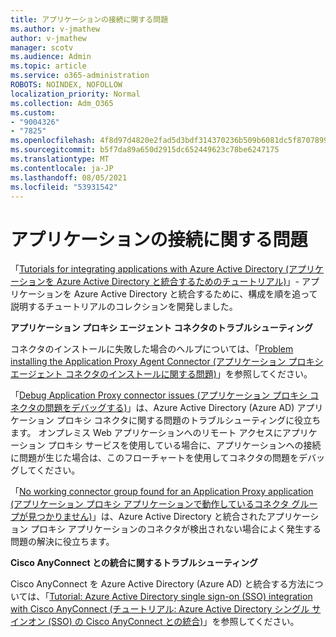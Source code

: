 ```yaml
---
title: アプリケーションの接続に関する問題
ms.author: v-jmathew
author: v-jmathew
manager: scotv
ms.audience: Admin
ms.topic: article
ms.service: o365-administration
ROBOTS: NOINDEX, NOFOLLOW
localization_priority: Normal
ms.collection: Adm_O365
ms.custom:
- "9004326"
- "7825"
ms.openlocfilehash: 4f8d97d4820e2fad5d3bdf314370236b509b6081dc5f87078995282e72da0c18
ms.sourcegitcommit: b5f7da89a650d2915dc652449623c78be6247175
ms.translationtype: MT
ms.contentlocale: ja-JP
ms.lasthandoff: 08/05/2021
ms.locfileid: "53931542"
---
```

# <a name="application-connection-issues"></a>アプリケーションの接続に関する問題

「[Tutorials for integrating applications with Azure Active Directory (アプリケーションを Azure Active Directory と統合するためのチュートリアル)](https://docs.microsoft.com/azure/active-directory/saas-apps/tutorial-list)」- アプリケーションを Azure Active Directory と統合するために、構成を順を追って説明するチュートリアルのコレクションを開発しました。

**アプリケーション プロキシ エージェント コネクタのトラブルシューティング**

コネクタのインストールに失敗した場合のヘルプについては、「[Problem installing the Application Proxy Agent Connector (アプリケーション プロキシ エージェント コネクタのインストールに関する問題)](https://docs.microsoft.com/azure/active-directory/manage-apps/application-proxy-connector-installation-problem)」を参照してください。

「[Debug Application Proxy connector issues (アプリケーション プロキシ コネクタの問題をデバッグする)](https://docs.microsoft.com/azure/active-directory/manage-apps/application-proxy-debug-connectors)」は、Azure Active Directory (Azure AD) アプリケーション プロキシ コネクタに関する問題のトラブルシューティングに役立ちます。 オンプレミス Web アプリケーションへのリモート アクセスにアプリケーション プロキシ サービスを使用している場合に、アプリケーションへの接続に問題が生じた場合は、このフローチャートを使用してコネクタの問題をデバッグしてください。

「[No working connector group found for an Application Proxy application (アプリケーション プロキシ アプリケーションで動作しているコネクタ グループが見つかりません)](https://docs.microsoft.com/azure/active-directory/manage-apps/application-proxy-connectivity-no-working-connector)」は、Azure Active Directory と統合されたアプリケーション プロキシ アプリケーションのコネクタが検出されない場合によく発生する問題の解決に役立ちます。

**Cisco AnyConnect との統合に関するトラブルシューティング**

Cisco AnyConnect を Azure Active Directory (Azure AD) と統合する方法については、「[Tutorial: Azure Active Directory single sign-on (SSO) integration with Cisco AnyConnect (チュートリアル: Azure Active Directory シングル サインオン (SSO) の Cisco AnyConnect との統合)](https://docs.microsoft.com/azure/active-directory/saas-apps/cisco-anyconnect)」を参照してください。
